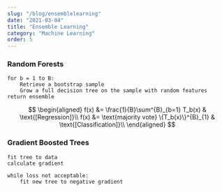 ```yaml
---
slug: "/blog/ensemblelearning"
date: "2021-03-04"
title: "Ensemble Learning"
category: "Machine Learning"
order: 5
---
```


### Random Forests

```
for b = 1 to B:
    Retrieve a bootstrap sample
    Grow a full decision tree on the sample with random features
return ensemble 
```

$$
\begin{aligned}
    f(x) &= \frac{1}{B}\sum^{B}_{b=1} T_b(x) & \text{[Regression]}\\
    f(x) &= \text{majority vote} \{T_b(x)\}^{B}_{1} & \text{[Classification]}\\
\end{aligned}
$$

### Gradient Boosted Trees
```
fit tree to data
calculate gradient

while loss not acceptable:
    fit new tree to negative gradient
```
